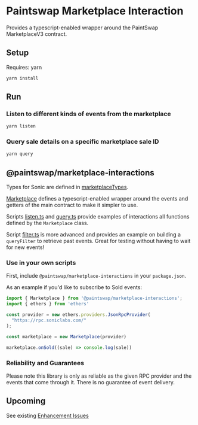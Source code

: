 # Paintswap Marketplace Interaction

Provides a typescript-enabled wrapper around the PaintSwap MarketplaceV3 contract.

## Setup

Requires: yarn

```bash
yarn install
```

## Run

### Listen to different kinds of events from the marketplace

```bash
yarn listen
```

### Query sale details on a specific marketplace sale ID

```bash
yarn query
```

## @paintswap/marketplace-interactions

Types for Sonic are defined in [marketplaceTypes](./src/lib/marketplaceTypes.ts).

[Marketplace](./src/lib/marketplace.ts) defines a typescript-enabled wrapper around the events and getters of the main contract to make it simpler to use.

Scripts [listen.ts](./src/listen.ts) and [query.ts](./src/query.ts) provide examples of interactions all functions defined by the `Marketplace` class.

Script [filter.ts](./src/filter.ts) is more advanced and provides an example on building a `queryFilter` to retrieve past events. Great for testing without having to wait for new events!

### Use in your own scripts

First, include `@paintswap/marketplace-interactions` in your `package.json`.

As an example if you'd like to subscribe to Sold events:

```ts
import { Marketplace } from '@paintswap/marketplace-interactions';
import { ethers } from 'ethers'

const provider = new ethers.providers.JsonRpcProvider(
  "https://rpc.soniclabs.com/"
);

const marketplace = new Marketplace(provider)

marketplace.onSold((sale) => console.log(sale))
```

### Reliability and Guarantees

Please note this library is only as reliable as the given RPC provider and the events that come through it. There is no guarantee of event delivery.

## Upcoming

See existing [Enhancement Issues](https://github.com/PaintSwap/paintswap-marketplace-interaction/labels/enhancement)
